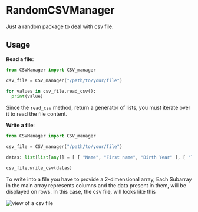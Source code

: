# RandomCSVManager
Just a random package to deal with csv file.

## Usage

**__Read a file__**:

```py
from CSVManager import CSV_manager

csv_file = CSV_manager("/path/to/your/file")

for values in csv_file.read_csv():
  print(value)
```

Since the `read_csv` method, return a generator of lists, you must iterate over it to read the file content.

**__Write a file__**:

```py
from CSVManager import CSV_manager

csv_file = CSV_manager("/path/to/your/file")

datas: list[list[any]] = [ [ "Name", "First name", "Birth Year" ], [ "Turing", "Alan", 1912 ], [ "Lovelace", "Ada", 1815 ], [ "Shanon", "Claude", 1916 ], [ "Truong", "André", 1936 ] ]

csv_file.write_csv(datas)
```

To write into a file you have to provide a 2-dimensional array, Each Subarray in the main array represents columns and the data present in them, will be displayed on rows.
In this case, the csv file, will looks like this

![view of a csv file](./github/csv_file_preview.png)
